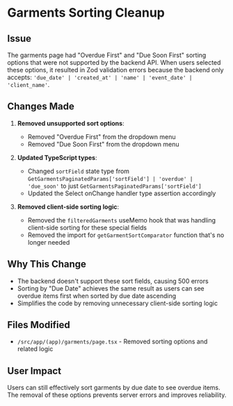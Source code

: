 # Garments Sorting Cleanup

## Issue

The garments page had "Overdue First" and "Due Soon First" sorting options that were not supported by the backend API. When users selected these options, it resulted in Zod validation errors because the backend only accepts: `'due_date' | 'created_at' | 'name' | 'event_date' | 'client_name'`.

## Changes Made

1. **Removed unsupported sort options**:
   - Removed "Overdue First" from the dropdown menu
   - Removed "Due Soon First" from the dropdown menu

2. **Updated TypeScript types**:
   - Changed `sortField` state type from `GetGarmentsPaginatedParams['sortField'] | 'overdue' | 'due_soon'` to just `GetGarmentsPaginatedParams['sortField']`
   - Updated the Select onChange handler type assertion accordingly

3. **Removed client-side sorting logic**:
   - Removed the `filteredGarments` useMemo hook that was handling client-side sorting for these special fields
   - Removed the import for `getGarmentSortComparator` function that's no longer needed

## Why This Change

- The backend doesn't support these sort fields, causing 500 errors
- Sorting by "Due Date" achieves the same result as users can see overdue items first when sorted by due date ascending
- Simplifies the code by removing unnecessary client-side sorting logic

## Files Modified

- `/src/app/(app)/garments/page.tsx` - Removed sorting options and related logic

## User Impact

Users can still effectively sort garments by due date to see overdue items. The removal of these options prevents server errors and improves reliability.
